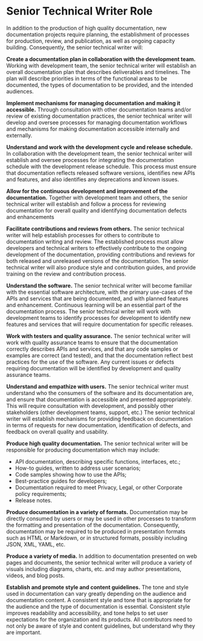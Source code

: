# Senior Technical Writer Role

In addition to the production of high quality documentation, new documentation projects require planning, the establishment of processes for production, review, and publication, as well as ongoing capacity building. Consequently, the senior technical writer will:

**Create a documentation plan in collaboration with the development team.** Working with development team, the senior technical writer will establish an overall documentation plan that describes deliverables and timelines. The plan will describe priorities in terms of the functional areas to be documented, the types of documentation to be provided, and the intended audiences.

**Implement mechanisms for managing documentation and making it accessible.** Through consultation with other documentation teams and/or review of existing documentation practices, the senior technical writer will develop and oversee processes for managing documentation workflows and mechanisms for making documentation accessible internally and externally. 

**Understand and work with the development cycle and release schedule.** In collaboration with the development team, the senior technical writer will establish and oversee processes for integrating the documentation schedule with the development release schedule. This process must ensure that documentation reflects released software versions, identifies new APIs and features, and also identifies any deprecations and known issues.

**Allow for the continuous development and improvement of the documentation.** Together with development team and others, the senior technical writer will establish and follow a process for reviewing documentation for overall quality and identifying documentation defects and enhancements

**Facilitate contributions and reviews from others.** The senior technical writer will help establish processes for others to contribute to documentation writing and review. The established process must allow developers and technical writers to effectively contribute to the ongoing development of the documentation, providing contributions and reviews for both released and unreleased versions of the documentation. The senior technical writer will also produce style and contribution guides, and provide training on the review and contribution process.

**Understand the software.** The senior technical writer will become familiar with the essential software architecture, with the primary use-cases of the APIs and services that are being documented, and with planned features and enhancement. Continuous learning will be an essential part of the documentation process. The senior technical writer will work with development teams to identify processes for development to identify new features and services that will require documentation for specific releases.

**Work with testers and quality assurance.** The senior technical writer will work with quality assurance teams to ensure that the documentation correctly describes APIs and services, and that any code samples or examples are correct (and tested), and that the documentation reflect best practices for the use of the software. Any current issues or defects requiring documentation will be identified by development and quality assurance teams.

**Understand and empathize with users.** The senior technical writer must understand who the consumers of the software and its documentation are, and ensure that documentation is accessible and presented appropriately. This will require consultation with development, and possibly other stakeholders (other development teams, support, etc.) The senior technical writer will establish mechanisms for providing feedback on documentation in terms of requests for new documentation, identification of  defects, and feedback on overall quality and usability.

**Produce high quality documentation.** The senior technical writer will be responsible for producing documentation which may include: 
- API documentation, describing specific functions, interfaces, etc.;
- How-to guides, written to address user scenarios;
- Code samples showing how to use the APIs;
- Best-practice guides for developers; 
- Documentation required to meet Privacy, Legal, or other Corporate policy requirements;
- Release notes.

**Produce documentation in a variety of formats.** Documentation may be directly consumed by users or may be used in other processes to transform the formatting and presentation of the documentation. Consequently, documentation may be required to be produced in presentation formats such as HTML or Markdown, or in structured formats, possibly including JSON, XML, YAML, etc.

**Produce a variety of media.** In addition to documentation presented on web pages and documents, the senior technical writer will produce a variety of visuals including diagrams, charts, etc. and may author presentations, videos, and blog posts.

**Establish and promote style and content guidelines.** The tone and style used in documentation can vary greatly depending on the audience and documentation content. A consistent style and tone that is appropriate for the audience and the type of documentation is essential. Consistent style improves readability and accessibility, and tone helps to set user expectations for the organization and its products. All contributors need to not only be aware of style and content guidelines, but understand why they are important.
